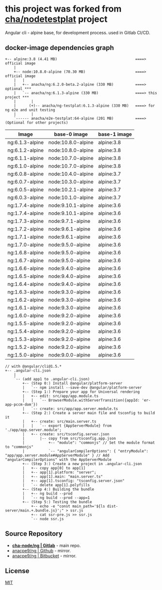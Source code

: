 # this project was forked from __**[cha/nodetestplat](https://lab.er.co.th/cha/nodetestplat)**__ project

Angular cli - alpine base, for development process.
used in Gitlab CI/CD.

## docker-image dependencies graph

```text
+-- alpine:3.8 (4.41 MB)                                    ====> official image
    |
    +-- node:10.8.0-alpine (70.30 MB)                       ====> official image
    |   |
    |   +-- anacha/ng:6.2.0-beta.2-alpine (330 MB)          ====> optional ***
    |   `-- anacha/ng:6.1.3-alpine (330 MB)                 ====> this project ***
    |       |
    |      (+)-- anacha/ng-testplat:6.1.3-alpine (330 MB)   ====> for ng e2e and unit testing
    |       |
    `------ anacha/e2e-testplat:64-alpine (201 MB)          ====> (Optional for other projects)
```

| Image           | base-0 image      | base-1 image |
| --------------- | ----------------- | ------------ |
| ng:6.1.3-alpine | node:10.8.0-alpine| alpine:3.8   |
| ng:6.1.2-alpine | node:10.8.0-alpine| alpine:3.8   |
| ng:6.1.1-alpine | node:10.7.0-alpine| alpine:3.8   |
| ng:6.1.0-alpine | node:10.7.0-alpine| alpine:3.8   |
| ng:6.0.8-alpine | node:10.4.0-alpine| alpine:3.7   |
| ng:6.0.7-alpine | node:10.3.0-alpine| alpine:3.7   |
| ng:6.0.5-alpine | node:10.2.1-alpine| alpine:3.7   |
| ng:6.0.3-alpine | node:10.1.0-alpine| alpine:3.7   |
| ng:1.7.4-alpine | node:9.10.1-alpine| alpine:3.6   |
| ng:1.7.4-alpine | node:9.10.1-alpine| alpine:3.6   |
| ng:1.7.3-alpine | node:9.7.1-alpine | alpine:3.6   |
| ng:1.7.2-alpine | node:9.6.1-alpine | alpine:3.6   |
| ng:1.7.1-alpine | node:9.6.1-alpine | alpine:3.6   |
| ng:1.7.0-alpine | node:9.5.0-alpine | alpine:3.6   |
| ng:1.6.8-alpine | node:9.5.0-alpine | alpine:3.6   |
| ng:1.6.7-alpine | node:9.5.0-alpine | alpine:3.6   |
| ng:1.6.6-alpine | node:9.4.0-alpine | alpine:3.6   |
| ng:1.6.5-alpine | node:9.4.0-alpine | alpine:3.6   |
| ng:1.6.4-alpine | node:9.4.0-alpine | alpine:3.6   |
| ng:1.6.3-alpine | node:9.3.0-alpine | alpine:3.6   |
| ng:1.6.2-alpine | node:9.3.0-alpine | alpine:3.6   |
| ng:1.6.1-alpine | node:9.3.0-alpine | alpine:3.6   |
| ng:1.6.0-alpine | node:9.2.0-alpine | alpine:3.6   |
| ng:1.5.5-alpine | node:9.2.0-alpine | alpine:3.6   |
| ng:1.5.4-alpine | node:9.2.0-alpine | alpine:3.6   |
| ng:1.5.3-alpine | node:9.2.0-alpine | alpine:3.6   |
| ng:1.5.2-alpine | node:9.2.0-alpine | alpine:3.6   |
| ng:1.5.0-alpine | node:9.0.0-alpine | alpine:3.6   |

```text
// with @angular/cli@1.5.*
+-- .angular-cli.json
    |
    `-- (add app1 to .angular-cli.json)
        +-- (Step 0:) Install @angular/platform-server
        |   `-- npm install --save-dev @angular/platform-server
        +-- (Step 1:) Prepare your app for Universal rendering
        |   +-- edit: src/app/app.module.ts
        |   |   `-- BrowserModule.withServerTransition({appId: 'er-app-pccm-dom'})
        |   `-- create: src/app/app.server.module.ts
        +-- (Step 2:) Create a server main file and tsconfig to build it
        |   +-- create: src/main.server.ts
        |   |   `-- export {AppServerModule} from './app/app.server.module';
        |   +-- create: src/tsconfig.server.json
        |       |-- copy from src/tsconfig.app.json
        |           +-- "module": "commonjs" // Set the module format to "commonjs"
        |           `-- "angularCompilerOptions": { "entryModule": "app/app.server.module#AppServerModule" } // Add "angularCompilerOptions" with the AppServerModule
        +-- (Step 3:) Create a new project in .angular-cli.json
        |   +-- copy app[0] to app[1]
        |   +-- app[1].platform: "server";
        |   +-- app[1].main: "main.server.ts"
        |   +-- app[1].tsconfig: "tsconfig.server.json"
        |   `-- delete app[1].polyfills
        +-- (Step 4:) Building the bundle
        |   +-- ng build --prod
        |   `-- ng build --prod --app=1
        +-- (Step 5:) Testing the bundle
            +-- echo -e "const main_path='${ls dist-server/main.+.bundle.js}';" > ssr.js
            +-- cat ssr-pre.js >> ssr.js
            `-- node ssr.js
```

## Source Repository

- [**cha-node/ng | Gitlab**](https://gitlab.com/cha-node/ng) - main repo.
- [anacpe9/ng | Github](https://github.com/anacpe9/ng) - mirror.
- [anacpe9/ng | Bitbucket](https://bitbucket.org/anacpe9/ng) - mirror.

## License

[MIT](LICENSE)
